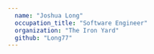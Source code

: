 ```yaml
---
  name: "Joshua Long"
  occupation_title: "Software Engineer"
  organization: "The Iron Yard"
  github: "Long77"
---
```

